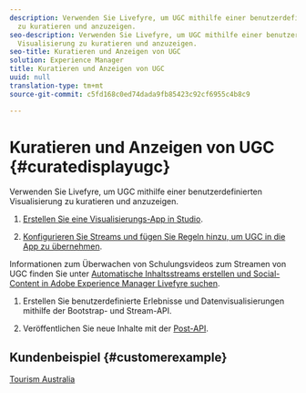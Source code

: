 ```yaml
---
description: Verwenden Sie Livefyre, um UGC mithilfe einer benutzerdefinierten Visualisierung
  zu kuratieren und anzuzeigen.
seo-description: Verwenden Sie Livefyre, um UGC mithilfe einer benutzerdefinierten
  Visualisierung zu kuratieren und anzuzeigen.
seo-title: Kuratieren und Anzeigen von UGC
solution: Experience Manager
title: Kuratieren und Anzeigen von UGC
uuid: null
translation-type: tm+mt
source-git-commit: c5fd168c0ed74dada9fb85423c92cf6955c4b8c9

---
```



# Kuratieren und Anzeigen von UGC {#curatedisplayugc}

Verwenden Sie Livefyre, um UGC mithilfe einer benutzerdefinierten Visualisierung zu kuratieren und anzuzeigen.

1. [Erstellen Sie eine Visualisierungs-App in Studio](/help/using/c-about-apps/c-create-an-app.md).

1. [Konfigurieren Sie Streams und fügen Sie Regeln hinzu, um UGC in die App zu übernehmen](/help/using/c-streams/c-streams.md).

Informationen zum Überwachen von Schulungsvideos zum Streamen von UGC finden Sie unter [Automatische Inhaltsstreams erstellen und Social-Content in Adobe Experience Manager Livefyre suchen](https://helpx.adobe.com/experience-manager/tutorials.html).

1. Erstellen Sie benutzerdefinierte Erlebnisse und Datenvisualisierungen mithilfe der Bootstrap- und Stream-API.

1. Veröffentlichen Sie neue Inhalte mit der [Post-API](https://api.livefyre.com/docs/apis/by-category/collection-content#operation=urn:livefyre:apis:quill:operations:api:v3.0:collection:post:method=post).

## Kundenbeispiel {#customerexample}

[Tourism Australia](https://www.australia.com/en-us)
